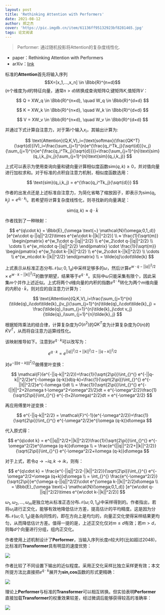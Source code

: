 ```yaml
---
layout: post
title: 'Rethinking Attention with Performers'
date: 2021-08-12
author: 郑之杰
cover: 'https://pic.imgdb.cn/item/61136ff95132923bf8281465.jpg'
tags: 论文阅读
---
```


> Performer: 通过随机投影将Attention的复杂度线性化.

- paper：Rethinking Attention with Performers
- arXiv：[link](https://arxiv.org/abs/2009.14794)

标准的**Attention**首先将输入序列$$X=[x_1,...,x_n] \in \Bbb{R}^{n×d}$$($n$个维度为$d$的特征向量，通常$n>d$)转换成查询矩阵$Q$,键矩阵$K$,值矩阵$V$：

$$ Q = XW_q \in \Bbb{R}^{n×d}, \quad W_q \in \Bbb{R}^{d×d} $$

$$ K = XW_k \in \Bbb{R}^{n×d}, \quad W_k \in \Bbb{R}^{d×d} $$

$$ V = XW_v \in \Bbb{R}^{n×d}, \quad W_v \in \Bbb{R}^{d×d} $$

并通过下式计算自注意力，对于第$i$个输入$x_i$，其输出计算为:

$$ \text{Attention}(Q,K,V)_i=(\text{softmax}(\frac{QK^T}{\sqrt{d}})V)_i=\frac{\sum_{j=1}^{n}e^{\frac{q_i^Tk_j}{\sqrt{d}}}v_j}{\sum_{j=1}^{n}e^{\frac{q_i^Tk_j}{\sqrt{d}}}}=\frac{\sum_{j=1}^{n}\text{sim}(q_i,k_j)v_j}{\sum_{j=1}^{n}\text{sim}(q_i,k_j)} $$

上式可以表示为使用查询向量和键向量计算相似度函数$\text{sim}(q,k)≥0$，并对值向量进行加权求和。对于标准的点积自注意力机制，相似度函数选用：

$$ \text{sim}(q_i,k_j) = e^{\frac{q_i^Tk_j}{\sqrt{d}}} $$

作者的出发点还是上述标准自注意力，为简化省略了缩放因子，即表示为$\text{sim}(q_i,k_j) = e^{q_i\cdot k_j}$。若希望将计算复杂度线性化，则寻找新的向量满足：

$$ \text{sim}(q,k) ≈ \tilde{q}\cdot\tilde{k} $$

作者找到了一种映射：

$$ e^{q\cdot k} = \Bbb{E}_{\omega \text{~} \mathcal{N}(\omega;0,1_d)} [e^{w\cdot q-||q||^2/2}\times e^{w\cdot k-||k||^2/2}] \\ ≈ \frac{1}{\sqrt{m}} \begin{pmatrix} e^{w_1\cdot q-||q||^2/2} \\ e^{w_2\cdot q-||q||^2/2} \\ \cdots \\ e^{w_m\cdot q-||q||^2/2} \end{pmatrix} \cdot \frac{1}{\sqrt{m}} \begin{pmatrix} e^{w_1\cdot k-||k||^2/2} \\ e^{w_2\cdot k-||k||^2/2} \\ \cdots \\ e^{w_m\cdot k-||k||^2/2} \end{pmatrix} \\ = \tilde{q}\cdot\tilde{k} $$

上式表示从标准正态分布$\mathcal{N}(\omega;0,1_d)$中采样足够多的$\omega$，然后计算$e^{w\cdot q-||q||^2/2}\times e^{w\cdot k-||k||^2/2}$的数学期望，结果等于$e^{q\cdot k}$。实际中$\omega$只能采集有限个，因此采集$m$个并作上述近似。上式将两个$d$维向量的内积的指数$e^{q\cdot k}$转化为两个$m$维向量的内积$\tilde{q}\cdot\tilde{k}$，则对应的自注意力计算为：

$$ \text{Attention}(Q,K,V)_i=\frac{\sum_{j=1}^{n}(\tilde{q}_i\cdot\tilde{k}_j)v_j}{\sum_{j=1}^{n}\tilde{q}_i\cdot\tilde{k}_j} = \frac{\tilde{q}_i\sum_{j=1}^{n}\tilde{k}_j\cdot v_j}{\tilde{q}_i\sum_{j=1}^{n}\tilde{k}_j}  $$

根据矩阵乘法的结合律，计算复杂度为$O(n^2)$的$QK^T$变为计算复杂度为$O(n)$的$\tilde{K}V^T$，从而将自注意力运算线性化。

该映射推导如下。注意到$e^{q\cdot k}$可以改写为：

$$ e^{q\cdot k} = e^{||q||^2/2+||k||^2/2-||q-k||^2/2} $$

对$e^{-\|\|q-k\|\|^2/2}$做傅里叶变换：

$$ \mathcal{F}(e^{-||q-k||^2/2})=\frac{1}{\sqrt{2\pi}}\int_{}^{} e^{-||q-k||^2/2}e^{-i\omega (q-k)}d(q-k)=\frac{1}{\sqrt{2\pi}}\int_{}^{} e^{-||t||^2/2}e^{-i\omega t}dt \\ = \frac{1}{\sqrt{2\pi}}\int_{}^{} e^{-(||t||^2+2i\omega t-\omega^2+\omega^2)/2}dt = e^{-\omega^2/2}\frac{1}{\sqrt{2\pi}}\int_{}^{} e^{-(t+2i\omega)^2/2}dt = e^{-\omega^2/2}  $$

再应用傅里叶逆变换：

$$ e^{-||q-k||^2/2} = \mathcal{F}^{-1}(e^{-\omega^2/2})=\frac{1}{\sqrt{2\pi}}\int_{}^{} e^{-\omega^2/2}e^{i\omega (q-k)}d\omega  $$

代入原式得：

$$ e^{q\cdot k} = e^{||q||^2/2+||k||^2/2}\frac{1}{\sqrt{2\pi}}\int_{}^{} e^{-\omega^2/2}e^{i\omega (q-k)}d\omega \\ = \frac{e^{||q||^2/2+||k||^2/2}}{\sqrt{2\pi}}\int_{}^{} e^{-\omega^2/2+i\omega (q-k)}d\omega $$

对于上式，若令$q \to -iq,k \to ik$，则有：

$$ e^{q\cdot k}  = \frac{e^{-||q||^2/2-||k||^2/2}}{\sqrt{2\pi}}\int_{}^{} e^{-\omega^2/2+\omega (q+k)}d\omega \\ = \int_{}^{} \frac{e^{-\omega^2/2}}{\sqrt{2\pi}}e^{\omega q-||q||^2/2}\cdot e^{\omega k-||k||^2/2}d\omega \\ = \Bbb{E}_{\omega \text{~} \mathcal{N}(\omega;0,1_d)} [e^{w\cdot q-||q||^2/2}\times e^{w\cdot k-||k||^2/2}] $$


$\omega_1,\omega_2,...,\omega_m$是独立地从标准正态分布$\mathcal{N}(\omega;0,1_d)$中采样得到的。作者指出，若将$\omega_i$进行正交化，能够有效地降低估计方差，提高估计的平均精度。这是因为分布$\mathcal{N}(\omega;0,1_d)$是各向同性的，即在方向上是均匀的，向量正交化使得采样结果更均匀，从而降低估计方差。值得一提的是，上述正交化仅对$m≤d$有效；若$m>d$，则每$d$个向量进行分组，组内正交化。

作者使用上述机制设计了**Performer**，当输入序列长度$n$较大时(比如超过$2048$)，比标准的**Transformer**具有明显的速度优势：

![](https://pic.imgdb.cn/item/611389405132923bf85d49d8.jpg)

作者比较了不同设置下输出的近似程度。采用正交化采样比独立采样更有效；本文所提方法比直接把$e^{q\cdot k}$展开为**sin,cos**函数的形式更精确：

![](https://pic.imgdb.cn/item/61138ae25132923bf8608d4a.jpg)

理论上**Performer**与标准的**Transformer**可以相互转换。但实验表明**Performer**直接加载**Transformer**的权重效果较差，经过微调后能够获得较高的准确率：

![](https://pic.imgdb.cn/item/61138c5c5132923bf86376c3.jpg)